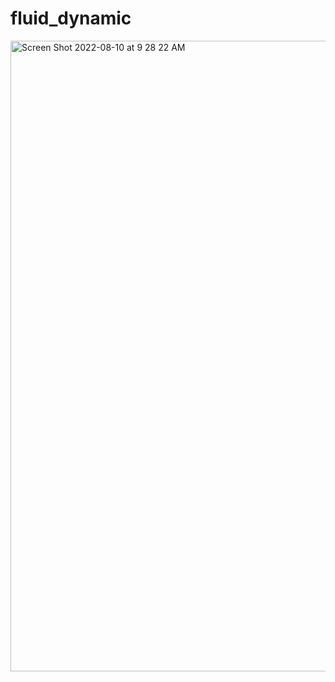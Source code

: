 # fluid_dynamic

<img width="1009" alt="Screen Shot 2022-08-10 at 9 28 22 AM" src="https://user-images.githubusercontent.com/61434761/183963478-daabc2bf-c601-4095-bfc0-bb759100e86c.png">
